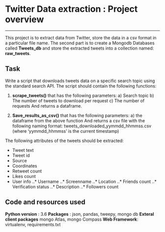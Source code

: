 # Twitter Data extraction : Project overview
---------------------------------------------
This project is to extract data from Twitter, store the data in a csv format in a particular file name. The second part is to create a Mongodb Databases called **Tweets_db** and store the extracted tweets into a collection named: **raw_tweets**.

## Task
Write a script that downloads tweets data on a specific search topic using the standard search API. The script should contain the following functions: 
1)	**scrape_tweets()** that has the following parameters:
a)	Search topic
b)	The number of tweets to download per request
c)	The number of requests
And returns a dataframe.

2)	**Save_results_as_csv()** that has the following parameters:
a)	the dataframe from the above function
And returns a csv file with the following naming format:
tweets_downloaded_yymmdd_hhmmss.csv (where ‘yymmdd_hhmmss’ is the current 	timestamp)     

The following attributes of the tweets should be extracted:
*	Tweet text
*	Tweet id
*	Source
*	Coordinates
*	Retweet count
*	Likes count
*	User info
..*	Username
..*	Screenname
..* Location
..*	Friends count
..*	Verification status
..*	Description
..*	Followers count

## Code and resources used
**Python version** : 3.6
**Packages** : json, pandas, tweepy, mongo db
**Exteral client packages** mongo Atlas, mongo Compass
**Web Framework**: virtualenv, requirements.txt
